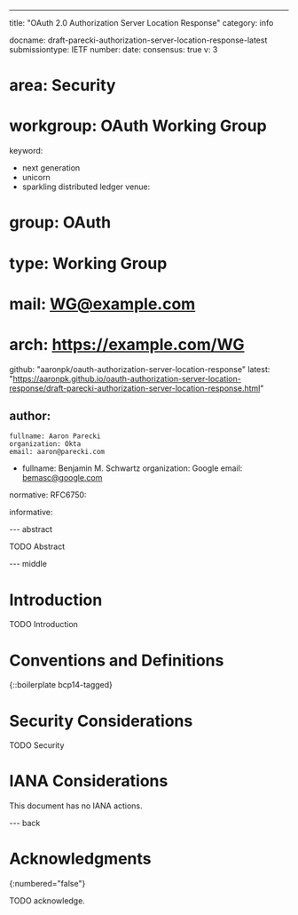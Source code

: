 ---
title: "OAuth 2.0 Authorization Server Location Response"
category: info

docname: draft-parecki-authorization-server-location-response-latest
submissiontype: IETF
number:
date:
consensus: true
v: 3
# area: Security
# workgroup: OAuth Working Group
keyword:
 - next generation
 - unicorn
 - sparkling distributed ledger
venue:
#  group: OAuth
#  type: Working Group
#  mail: WG@example.com
#  arch: https://example.com/WG
  github: "aaronpk/oauth-authorization-server-location-response"
  latest: "https://aaronpk.github.io/oauth-authorization-server-location-response/draft-parecki-authorization-server-location-response.html"

author:
  -
    fullname: Aaron Parecki
    organization: Okta
    email: aaron@parecki.com
  -
    fullname: Benjamin M. Schwartz
    organization: Google
    email: bemasc@google.com

normative:
  RFC6750:

informative:


--- abstract

TODO Abstract


--- middle

# Introduction

TODO Introduction


# Conventions and Definitions

{::boilerplate bcp14-tagged}


# Security Considerations

TODO Security


# IANA Considerations

This document has no IANA actions.


--- back

# Acknowledgments
{:numbered="false"}

TODO acknowledge.
